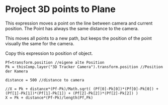 # Project 3D points to Plane

This expression moves a point on the line between camera and current position. The Point has always the same distance to the camera.

This moves all points to a new path, but keeps the position of the point visually the same for the camera.

Copy this expression to position of object.

	Pf=transform.position //eigene alte Position
	Pk = thisComp.layer("3D Tracker Camera").transform.position //Position der Kamera

	distance = 500 //distance to camera

	//X = Pk + distance*(Pf-Pk)/Math.sqrt( (Pf[0]-Pk[0])*(Pf[0]-Pk[0]) + (Pf[1]-Pk[1])*(Pf[1]-Pk[1]) + (Pf[2]-Pk[2])*(Pf[2]-Pk[2]) )
	X = Pk + distance*(Pf-Pk)/length(Pf,Pk)